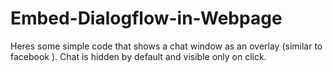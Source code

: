 # Embed-Dialogflow-in-Webpage
Heres some simple code that shows a chat window as an overlay (similar to facebook ). Chat is hidden by default and visible only on click.
